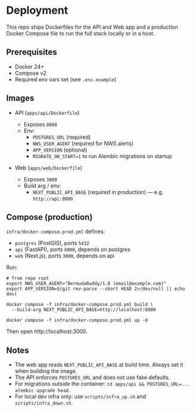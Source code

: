# Deployment

This repo ships Dockerfiles for the API and Web app and a production Docker Compose file to run the full stack locally or in a host.

## Prerequisites
- Docker 24+
- Compose v2
- Required env vars set (see `.env.example`)

## Images

- API (`apps/api/Dockerfile`)
  - Exposes `8000`
  - Env:
    - `POSTGRES_URL` (required)
    - `NWS_USER_AGENT` (required for NWS alerts)
    - `APP_VERSION` (optional)
    - `MIGRATE_ON_START=1` to run Alembic migrations on startup

- Web (`apps/web/Dockerfile`)
  - Exposes `3000`
  - Build arg / env:
    - `NEXT_PUBLIC_API_BASE` (required in production) — e.g. `http://api:8000`

## Compose (production)

`infra/docker-compose.prod.yml` defines:
- `postgres` (PostGIS), ports `5432`
- `api` (FastAPI), ports `8000`, depends on postgres
- `web` (Next.js), ports `3000`, depends on api

Run:

```
# from repo root
export NWS_USER_AGENT="BermudaBuddy/1.0 (email@example.com)"
export APP_VERSION=$(git rev-parse --short HEAD 2>/dev/null || echo dev)

docker compose -f infra/docker-compose.prod.yml build \
  --build-arg NEXT_PUBLIC_API_BASE=http://localhost:8000

docker compose -f infra/docker-compose.prod.yml up -d
```

Then open http://localhost:3000.

## Notes
- The web app reads `NEXT_PUBLIC_API_BASE` at build time. Always set it when building the image.
- The API enforces `POSTGRES_URL` and does not use fake defaults.
- For migrations outside the container: `cd apps/api && POSTGRES_URL=... alembic upgrade head`.
- For local dev infra only: use `scripts/infra_up.sh` and `scripts/infra_down.sh`.

